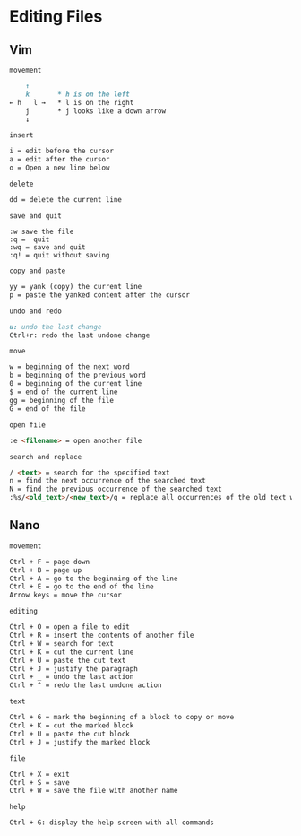 # Editing Files

## Vim

`movement`

```md
    ↑
    k       * h is on the left
← h   l →   * l is on the right
    j       * j looks like a down arrow
    ↓
```

`insert`

```md
i = edit before the cursor
a = edit after the cursor
o = Open a new line below
```

`delete`

```md
dd = delete the current line
```

`save and quit`

```
:w save the file
:q =  quit
:wq = save and quit
:q! = quit without saving
```

`copy and paste`

```md
yy = yank (copy) the current line
p = paste the yanked content after the cursor
```

`undo and redo`

```md
u: undo the last change
Ctrl+r: redo the last undone change
```

`move`

```md
w = beginning of the next word
b = beginning of the previous word
0 = beginning of the current line
$ = end of the current line
gg = beginning of the file
G = end of the file  
```

`open file`

```md
:e <filename> = open another file
```

`search and replace`

```md
/ <text> = search for the specified text
n = find the next occurrence of the searched text
N = find the previous occurrence of the searched text
:%s/<old_text>/<new_text>/g = replace all occurrences of the old text with the new text
```

## Nano

`movement`

```md
Ctrl + F = page down
Ctrl + B = page up
Ctrl + A = go to the beginning of the line
Ctrl + E = go to the end of the line
Arrow keys = move the cursor  
```

`editing`

```md
Ctrl + O = open a file to edit
Ctrl + R = insert the contents of another file
Ctrl + W = search for text
Ctrl + K = cut the current line
Ctrl + U = paste the cut text
Ctrl + J = justify the paragraph
Ctrl + _ = undo the last action
Ctrl + ^ = redo the last undone action  
```

`text`

```md
Ctrl + 6 = mark the beginning of a block to copy or move
Ctrl + K = cut the marked block
Ctrl + U = paste the cut block
Ctrl + J = justify the marked block
```

`file`

```md
Ctrl + X = exit
Ctrl + S = save
Ctrl + W = save the file with another name
```

`help`

```md
Ctrl + G: display the help screen with all commands  
```
